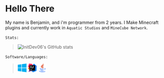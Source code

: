 # Hello There

My name is Benjamin, and i'm programmer from 2 years.
I Make Minecraft plugins and currently work in `Aquatic Studios` and `MineCube Network`.

`Stats:`
>
>  ![InitDev06's GitHub stats](https://github-readme-stats.vercel.app/api?username=initdev06&show_icons=true&theme=github_dark&include_all_commits=true&count_private=false&border_radius=30&text_color=99bbff&border_color=99bbff)

`Software/Languages:`
>
> <img width=28 height="auto" src="https://raw.githubusercontent.com/InitDev06/InitDev06/master/assets/windows.png" />
> <img width=28 height="auto" src="https://raw.githubusercontent.com/InitDev06/InitDev06/master/assets/idea.png" />
> <img width=28 height="auto" src="https://raw.githubusercontent.com/InitDev06/InitDev06/master/assets/java.png" />
